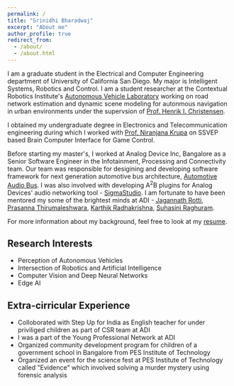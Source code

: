 ```yaml
---
permalink: /
title: "Srinidhi Bharadwaj"
excerpt: "About me"
author_profile: true
redirect_from: 
  - /about/
  - /about.html
---
```


I am a graduate student in the Electrical and Computer Engineering department of University of California San Diego. My major is Intelligent Systems, Robotics and Control. I am a student researcher at the Contextual Robotics Institute's [Autonomous Vehicle Laboratory](http://avl.ucsd.edu) working on road network estimation and dynamic scene modeling for autonmous navigation in urban environments under the supervsion of [Prof. Henrik I. Christensen](http://www.hichristensen.net/).

I obtained my undergraduate degree in Electronics and Telecommunication engineering during which I worked with [Prof. Niranjana Krupa](https://staff.pes.edu/nm1042) on SSVEP based Brain Computer Interface for Game Control.

Before starting my master's, I worked at Analog Device Inc, Bangalore as a Senior Software Engineer in the Infotainment, Processing and Connectivity team. Our team was responsible for desigining and developing software framework for next generation automotive bus architecture, [Automotive Audio Bus](https://www.analog.com/en/design-center/evaluation-hardware-and-software/software/a2b-software.html#software-overview). I was also involved with developing A<sup>2</sup>B plugins for Analog Devices' audio networking tool - [SigmaStudio](https://www.analog.com/en/design-center/evaluation-hardware-and-software/software/ss_sigst_02.html). I am fortunate to have been mentored my some of the brightest minds at ADI - [Jagannath Rotti](https://www.linkedin.com/in/jagannath-rotti-a380416/), [Prasanna Thirumaleshwara](https://www.linkedin.com/in/prasanna-b-t-899a9491/), [Karthik Radhakrishna](https://www.linkedin.com/in/karthik-radhakrishna-02918627/), [Suhasini Raghuram](https://www.linkedin.com/in/suhasinipr/).

For more information about my background, feel free to look at my [resume](http://srinidhibharadwaj.github.io/files/Srinidhi%20Kalgundi%20Srinivas.pdf).


## Research Interests
- Perception of Autonomous Vehicles
- Intersection of Robotics and Artificial Intelligence
- Computer Vision and Deep Neural Networks
- Edge AI

## Extra-cirricular Experience
- Colloborated with Step Up for India as English teacher for under priviliged children as part of CSR team at ADI
- I was a part of the Young Professional Network at ADI
- Organized community development program for children of a government school in Bangalore from PES Institute of Technology
- Organized an event for the science fest at PES Institute of Technology called "Evidence" which involved solving a murder mystery using forensic analysis
